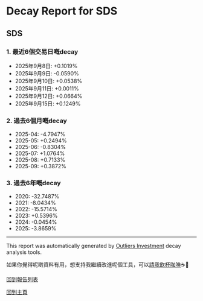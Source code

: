 # Decay Report for SDS

## SDS

### 1. 最近6個交易日嘅decay

- 2025年9月8日: +0.1019%
- 2025年9月9日: -0.0590%
- 2025年9月10日: +0.0538%
- 2025年9月11日: +0.0011%
- 2025年9月12日: +0.0664%
- 2025年9月15日: +0.1249%

### 2. 過去6個月嘅decay

- 2025-04: -4.7947%
- 2025-05: +0.2494%
- 2025-06: -0.8304%
- 2025-07: +1.0764%
- 2025-08: +0.7133%
- 2025-09: +0.3872%

### 3. 過去6年嘅decay

- 2020: -32.7487%
- 2021: -8.0434%
- 2022: -15.5714%
- 2023: +0.5396%
- 2024: -0.0454%
- 2025: -3.8659%

------------------------------
This report was automatically generated by [Outliers Investment](https://outliersecon.github.io/Outliers-Investment/) decay analysis tools.

如果你覺得呢啲資料有用，想支持我繼續改進呢個工具，可以[請我飲杯咖啡](https://buymeacoffee.com/outliersecon)☕🙏

[回到報告列表](https://outliersecon.github.io/Outliers-Investment/reports/reports_public)

[回到主頁](https://outliersecon.github.io/Outliers-Investment/)